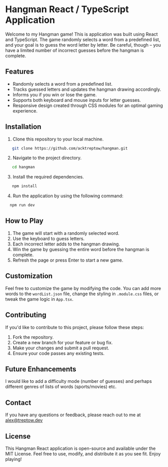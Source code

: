 # Hangman React / TypeScript Application

Welcome to my Hangman game! This is application was built using React and TypeScript. The game randomly selects a word from a predefined list, and your goal is to guess the word letter by letter. Be careful, though – you have a limited number of incorrect guesses before the hangman is complete.

## Features

- Randomly selects a word from a predefined list.
- Tracks guessed letters and updates the hangman drawing accordingly.
- Informs you if you win or lose the game.
- Supports both keyboard and mouse inputs for letter guesses.
- Responsive design created through CSS modules for an optimal gaming experience.

## Installation

1. Clone this repository to your local machine.

```bash
   git clone https://github.com/acktreptow/hangman.git
```

2. Navigate to the project directory.

```bash
   cd hangman
```

3. Install the required dependencies.

```bash
   npm install
```

4. Run the application by using the following command:

```bash
  npm run dev
```

## How to Play

1. The game will start with a randomly selected word.
2. Use the keyboard to guess letters.
3. Each incorrect letter adds to the hangman drawing.
4. Win the game by guessing the entire word before the hangman is complete.
5. Refresh the page or press Enter to start a new game.

## Customization

Feel free to customize the game by modifying the code. You can add more words to the `wordList.json` file, change the styling in `.module.css` files, or tweak the game logic in `App.tsx`.

## Contributing

If you'd like to contribute to this project, please follow these steps:

1. Fork the repository.
2. Create a new branch for your feature or bug fix.
3. Make your changes and submit a pull request.
4. Ensure your code passes any existing tests.

## Future Enhancements

I would like to add a difficulty mode (number of guesses) and perhaps different genres of lists of words (sports/movies) etc.

## Contact

If you have any questions or feedback, please reach out to me at [alex@treptow.dev](mailto:alex@treptow.dev)

## License

This Hangman React application is open-source and available under the MIT License. Feel free to use, modify, and distribute it as you see fit. Enjoy playing!
